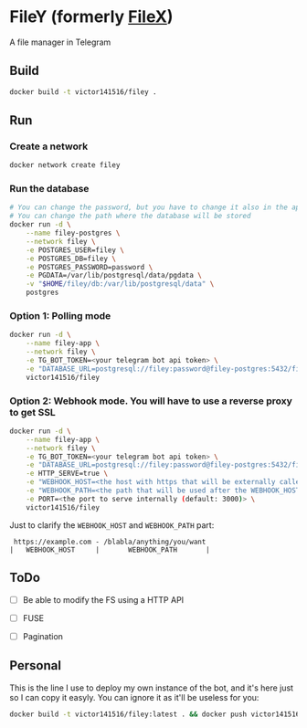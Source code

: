 # FileY (formerly [FileX](https://github.com/victor141516/FileXbot-telegram))

A file manager in Telegram

## Build

```sh
docker build -t victor141516/filey .
```

## Run

### Create a network
```sh
docker network create filey
```

### Run the database
```sh
# You can change the password, but you have to change it also in the app container
# You can change the path where the database will be stored
docker run -d \
    --name filey-postgres \
    --network filey \
    -e POSTGRES_USER=filey \
    -e POSTGRES_DB=filey \
    -e POSTGRES_PASSWORD=password \
    -e PGDATA=/var/lib/postgresql/data/pgdata \
    -v "$HOME/filey/db:/var/lib/postgresql/data" \
    postgres
```

### Option 1: Polling mode
```sh
docker run -d \
    --name filey-app \
    --network filey \
    -e TG_BOT_TOKEN=<your telegram bot api token> \
    -e "DATABASE_URL=postgresql://filey:password@filey-postgres:5432/filey?schema=public" \
    victor141516/filey
```

### Option 2: Webhook mode. You will have to use a reverse proxy to get SSL
```sh
docker run -d \
    --name filey-app \
    --network filey \
    -e TG_BOT_TOKEN=<your telegram bot api token> \
    -e "DATABASE_URL=postgresql://filey:password@filey-postgres:5432/filey?schema=public" \
    -e HTTP_SERVE=true \
    -e "WEBHOOK_HOST=<the host with https that will be externally called by telegram servers>" \
    -e "WEBHOOK_PATH=<the path that will be used after the WEBHOOK_HOST part>" \
    -e PORT=<the port to serve internally (default: 3000)> \
    victor141516/filey
```

Just to clarify the `WEBHOOK_HOST` and `WEBHOOK_PATH` part:

```
 https://example.com - /blabla/anything/you/want
|   WEBHOOK_HOST     |       WEBHOOK_PATH       |

```


## ToDo

- [ ] Be able to modify the FS using a HTTP API
- [ ] FUSE
- [ ] Pagination


## Personal

This is the line I use to deploy my own instance of the bot, and it's here just so I can copy it easyly. You can ignore it as it'll be useless for you:

```sh
docker build -t victor141516/filey:latest . && docker push victor141516/filey:latest && ssh victor141516@viti.site 'zsh -i -c "docker-update-container filey-app"'
```